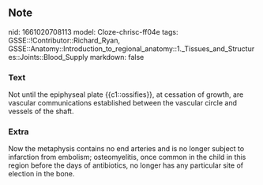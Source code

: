 ## Note
nid: 1661020708113
model: Cloze-chrisc-ff04e
tags: GSSE::!Contributor::Richard_Ryan, GSSE::Anatomy::Introduction_to_regional_anatomy::1._Tissues_and_Structures::Joints::Blood_Supply
markdown: false

### Text
<div class='toggle'>
  Not until the epiphyseal plate {{c1::ossifies}}, at cessation of
  growth, are vascular communications established between the
  vascular circle and vessels of the shaft.
</div>

### Extra
<p id="c6a841bb-3d68-4560-8bf6-c08021b441ae" class="">Now the
metaphysis contains no end arteries and is no longer subject to
infarction from embolism; osteomyelitis, once common in the child
in this region before the days of antibiotics, no longer has any
particular site of election in the bone.
